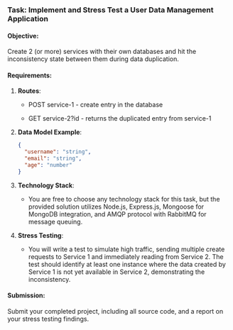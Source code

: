 ### Task: Implement and Stress Test a User Data Management Application

#### Objective:

Create 2 (or more) services with their own databases and hit the inconsistency state between them during data duplication.

#### Requirements:

1. **Routes**:

   - POST service-1 - create entry in the database

   - GET service-2?id - returns the duplicated entry from service-1

2. **Data Model Example**:

   ```json
   {
     "username": "string",
     "email": "string",
     "age": "number"
   }
   ```

3. **Technology Stack**:

   - You are free to choose any technology stack for this task, but the provided solution utilizes
     Node.js, Express.js, Mongoose for MongoDB integration, and AMQP protocol with RabbitMQ
     for message queuing.

4. **Stress Testing**:

   - You will write a test to simulate high traffic, sending multiple create requests to Service 1
     and immediately reading from Service 2. The test should identify at least one instance where
     the data created by Service 1 is not yet available in Service 2, demonstrating the inconsistency.

#### Submission:

Submit your completed project, including all source code, and a report on your stress testing findings.
